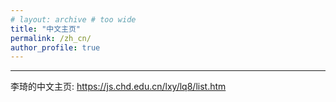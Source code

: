 ```yaml
---
# layout: archive # too wide
title: "中文主页"
permalink: /zh_cn/
author_profile: true
---
```


---

<!-- 中文主页 -->
<!-- --- -->
李琦的中文主页: <https://js.chd.edu.cn/lxy/lq8/list.htm>
